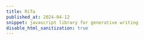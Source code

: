```yaml
---
title: RiTa
published_at: 2024-04-12
snippet: javascript library for generative writing
disable_html_sanitization: true
---
```


<script type="module">
   import { RiTa } from "https://esm.sh/rita"

   const rm = RiTa.markov (3)

   await fetch (`240412/ordinary_madness.txt`)
      .then (r => r.text())
      .then (text => {
         rm.addText (text)
      })
      
   console.log (rm.generate (20))
   // rm.addText (`The girl went to a game. The teacher went to dinner with a girl.`)
   // const test = rm.generate (2)
   // console.log (test)

</script>